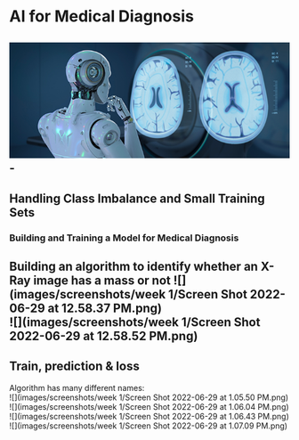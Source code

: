 # AI for Medical Diagnosis
![](images/screenshots/img.png)-
---
## Handling Class Imbalance and Small Training Sets
### Building and Training a Model for Medical Diagnosis
Building an algorithm to identify whether an X-Ray image has a mass or not
![](images/screenshots/week 1/Screen Shot 2022-06-29 at 12.58.37 PM.png)
<br>
![](images/screenshots/week 1/Screen Shot 2022-06-29 at 12.58.52 PM.png)
---
## Train, prediction & loss
Algorithm has many different names:
<br>
![](images/screenshots/week 1/Screen Shot 2022-06-29 at 1.05.50 PM.png)
<br>
![](images/screenshots/week 1/Screen Shot 2022-06-29 at 1.06.04 PM.png)
<br>
![](images/screenshots/week 1/Screen Shot 2022-06-29 at 1.06.43 PM.png)
<br>
![](images/screenshots/week 1/Screen Shot 2022-06-29 at 1.07.09 PM.png)
